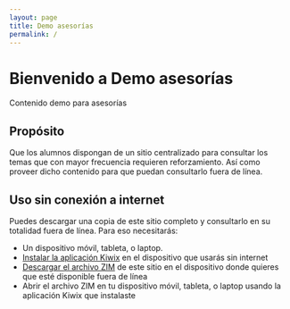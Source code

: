 ```yaml
---
layout: page
title: Demo asesorías
permalink: /
---
```


# Bienvenido a Demo asesorías

Contenido demo para asesorías

## Propósito

Que los alumnos dispongan de un sitio centralizado para consultar los temas que con mayor frecuencia requieren reforzamiento. Así como proveer dicho contenido para que puedan consultarlo fuera de línea.

## Uso sin conexión a internet

Puedes descargar una copia de este sitio completo y consultarlo en su totalidad fuera de línea. Para eso necesitarás:

- Un dispositivo móvil, tableta, o laptop.
- [Instalar la aplicación Kiwix](https://www.kiwix.org/en/download/) en el dispositivo que usarás sin internet
- [Descargar el archivo ZIM](assets/demo-asesorias.zim) de este sitio en el dispositivo donde quieres que esté disponible fuera de línea
- Abrir el archivo ZIM en tu dispositivo móvil, tableta, o laptop usando la aplicación Kiwix que instalaste
